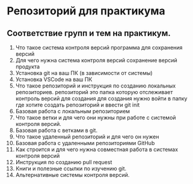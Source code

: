 # Репозиторий для практикума
## Соответствие групп и тем на практикум.

1. Что такое система контроля версий
программа для сохранения версий
2. Для чего нужна система контроля версий
сохранение версий продукта
3. Установка git на ваш ПК (в зависимости от системы)
4. Установка VSCode на ваш ПК
5. Что такое репозиторий и инструкция по созданию локальных репозиториев.
репозиторий это папка которую отслеживает контроль версий для создания для создания нужно войти в папку где хотите создать репозиторий и ввести git init
6. Базовая работа с локальным репозиторием
7. Что такое ветки и для чего они нужны при работе с системой контроля версий.
8. Базовая работа с ветками в git.
9. Что такое удаленный репозиторий и для чего он нужен
10. Базовая работа с удаленными репозиториями GitHub
11. Как строится и для чего нужна совместная работа в системах контроля версий
12. Инструкция по созданию pull request
13. Книги и полезные ссылки по изучению git.
14. Альтернативные системы контроля версий.
